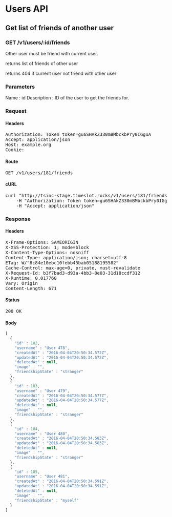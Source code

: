 # Users API

## Get list of friends of another user

### GET /v1/users/:id/friends

Other user must be friend with current user.

returns list of friends of other user

returns 404 if current user not friend with other user

### Parameters

Name : id
Description : ID of the user to get the friends for.

### Request

#### Headers

<pre>Authorization: Token token=gu6SHAkZ330mBMbckbPry0IGguA
Accept: application/json
Host: example.org
Cookie: </pre>

#### Route

<pre>GET /v1/users/181/friends</pre>

#### cURL

<pre class="request">curl &quot;http://tsinc-stage.timeslot.rocks/v1/users/181/friends&quot; -X GET \
	-H &quot;Authorization: Token token=gu6SHAkZ330mBMbckbPry0IGguA&quot; \
	-H &quot;Accept: application/json&quot;</pre>

### Response

#### Headers

<pre>X-Frame-Options: SAMEORIGIN
X-XSS-Protection: 1; mode=block
X-Content-Type-Options: nosniff
Content-Type: application/json; charset=utf-8
ETag: W/&quot;8c84e10ebc10febb45bab05188195582&quot;
Cache-Control: max-age=0, private, must-revalidate
X-Request-Id: b3f7bad3-d93a-4bb3-8e03-31d18ccdf312
X-Runtime: 0.017760
Vary: Origin
Content-Length: 671</pre>

#### Status

<pre>200 OK</pre>

#### Body

```javascript
[
  {
    "id" : 182,
    "username" : "User 478",
    "createdAt" : "2016-04-04T20:50:34.572Z",
    "updatedAt" : "2016-04-04T20:50:34.572Z",
    "deletedAt" : null,
    "image" : "",
    "friendshipState" : "stranger"
  },
  {
    "id" : 183,
    "username" : "User 479",
    "createdAt" : "2016-04-04T20:50:34.577Z",
    "updatedAt" : "2016-04-04T20:50:34.577Z",
    "deletedAt" : null,
    "image" : "",
    "friendshipState" : "stranger"
  },
  {
    "id" : 184,
    "username" : "User 480",
    "createdAt" : "2016-04-04T20:50:34.583Z",
    "updatedAt" : "2016-04-04T20:50:34.583Z",
    "deletedAt" : null,
    "image" : "",
    "friendshipState" : "stranger"
  },
  {
    "id" : 185,
    "username" : "User 481",
    "createdAt" : "2016-04-04T20:50:34.591Z",
    "updatedAt" : "2016-04-04T20:50:34.591Z",
    "deletedAt" : null,
    "image" : "",
    "friendshipState" : "myself"
  }
]
```

